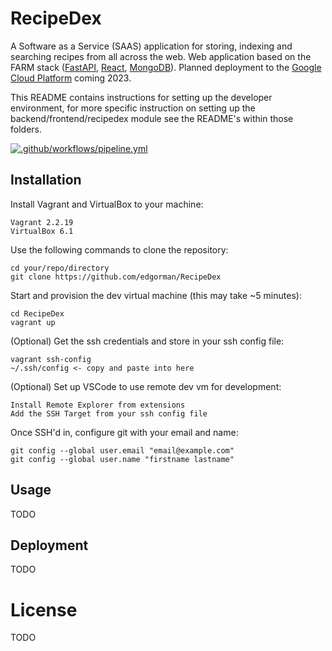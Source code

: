# RecipeDex
A Software as a Service (SAAS) application for storing, indexing and searching recipes from all across the web. Web application based on the FARM stack ([FastAPI](https://fastapi.tiangolo.com/), [React](https://reactjs.org/), [MongoDB](https://www.mongodb.com/)). Planned deployment to the [Google Cloud Platform](https://cloud.google.com/) coming 2023.

This README contains instructions for setting up the developer environment, for more specific instruction on setting up the backend/frontend/recipedex module see the README's within those folders.

[![.github/workflows/pipeline.yml](https://github.com/edgorman/RecipeDex/actions/workflows/pipeline.yml/badge.svg)](https://github.com/edgorman/RecipeDex/actions/workflows/pipeline.yml)

## Installation

Install Vagrant and VirtualBox to your machine:

```
Vagrant 2.2.19
VirtualBox 6.1
```

Use the following commands to clone the repository:

```
cd your/repo/directory
git clone https://github.com/edgorman/RecipeDex
```

Start and provision the dev virtual machine (this may take ~5 minutes):

```
cd RecipeDex
vagrant up
```

(Optional) Get the ssh credentials and store in your ssh config file:

```
vagrant ssh-config
~/.ssh/config <- copy and paste into here
```

(Optional) Set up VSCode to use remote dev vm for development:

```
Install Remote Explorer from extensions
Add the SSH Target from your ssh config file
```

Once SSH'd in, configure git with your email and name:
```
git config --global user.email "email@example.com"
git config --global user.name "firstname lastname"
```

## Usage

TODO

## Deployment

TODO

# License

TODO
